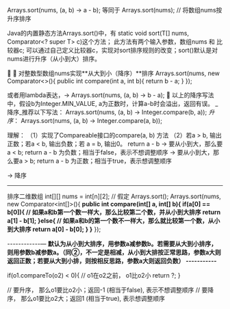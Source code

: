 Arrays.sort(nums, (a, b) -> a - b);    等同于   Arrays.sort(nums);            // 将数组nums按升序排序

Java的内置静态方法Arrays.sort()中，有 static <T> void sort(T[] nums, Comparator<? super T> c)这个方法；
此方法有两个输入参数，数组nums 和 比较器c;
可以通过自己定义比较器c，实现对sort排序规则的改变；sort()默认是对nums进行升序（从小到大）排序。

🌟 🌟  对整数型数组nums实现**从大到小（降序）**排序
Arrays.sort(nums, new Comparator<>(){
        public int compare(int a, int b){
                return b - a;
        }
});

或者用lambda表达，-> Arrays.sort(nums, (a, b) -> b - a);
🌟 以上的降序写法中，假设b为Integer.MIN_VALUE, a为正数时，计算a-b时会溢出，返回有误。
        _降序_推荐以下写法：
        Arrays.sort(nums, (a, b) -> Integer.compare(b, a));
        _升序_：
        Arrays.sort(nums, (a, b) -> Integer.compare(a, b));



理解：
（1）实现了Compareable接口的compare(a, b) 方法
（2）若a > b, 输出正数；若a < b, 输出负数；若 a = b, 输出0。 return a - b 
             -> 要从小到大，那么要a < b; return a - b 为负数；相当于false，表示不想调整顺序
             -> 要从小到大，那么要a > b; return a - b 为正数；相当于true，表示想调整顺序

-> 降序



-------------------
排序二维数组 int[][]
nums = int[n][2];    // 假定
Arrays.sort();
Arrays.sort(nums, new Comparator<int[]>(){
        **public int compare(int[] a, int[] b){
                if(a[0] == b[0]){               // 如果a和b第一个数一样大，那么比较第二个数，并从小到大排序
                        return a[1] - b[1];
                }else{                                 // 如果a和b的第一个数不一样大，那么就比较第一个数，从小到大排序
                        return a[0] - b[0];
                }
        }**
});



------------—
**默认为从小到大排序，用参数a减参数b。若需要从大到小排序，则用参数b减参数a。（同②，不一定是相减，从小到大排按正常思路，参数a大则返回正数；若要从大到小排，则按相反思路，参数a大则返回负数）
-----------**

if(o1.compareTo(o2) < 0){           // o1在o2之前， o1比o2小
    return ?;
}

// 要升序， 那么o1要比o2小；返回-1 (相当于false), 表示不想调整顺序
// 要降序， 那么o1要比o2大；返回1 (相当于true), 表示想调整顺序
